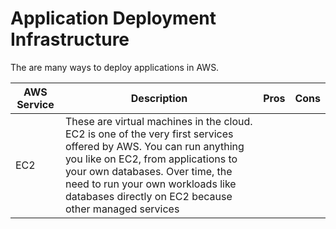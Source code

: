 # Application Deployment Infrastructure

The are many ways to deploy applications in AWS.

| AWS Service | Description                                                                                                                                                                                                                                                                               | Pros | Cons |
| ----------- | ----------------------------------------------------------------------------------------------------------------------------------------------------------------------------------------------------------------------------------------------------------------------------------------- | ---- | ---- |
| EC2         | These are virtual machines in the cloud. EC2 is one of the very first services offered by AWS. You can run anything you like on EC2, from applications to your own databases. Over time, the need to run your own workloads like databases directly on EC2 because other managed services |
